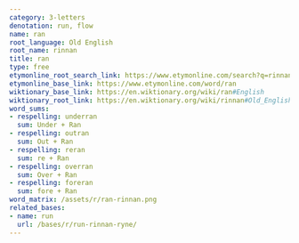 ```yaml
---
category: 3-letters
denotation: run, flow
name: ran
root_language: Old English
root_name: rinnan
title: ran
type: free
etymonline_root_search_link: https://www.etymonline.com/search?q=rinnan
etymonline_base_link: https://www.etymonline.com/word/ran
wiktionary_base_link: https://en.wiktionary.org/wiki/ran#English
wiktionary_root_link: https://en.wiktionary.org/wiki/rinnan#Old_English
word_sums:
- respelling: underran
  sum: Under + Ran
- respelling: outran
  sum: Out + Ran
- respelling: reran
  sum: re + Ran
- respelling: overran
  sum: Over + Ran
- respelling: foreran
  sum: fore + Ran
word_matrix: /assets/r/ran-rinnan.png
related_bases:
- name: run
  url: /bases/r/run-rinnan-ryne/
---
```

